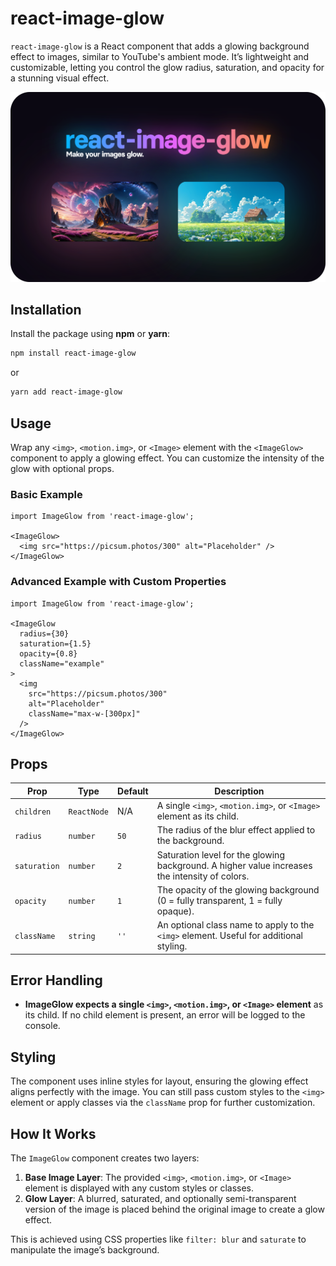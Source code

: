 # react-image-glow

`react-image-glow` is a React component that adds a glowing background effect to images, similar to YouTube's ambient mode. It’s lightweight and customizable, letting you control the glow radius, saturation, and opacity for a stunning visual effect.

![react-image-glow](https://raw.githubusercontent.com/maxbailey/react-image-glow/refs/heads/master/react-image-glow-preview.png)

## Installation

Install the package using **npm** or **yarn**:

```bash
npm install react-image-glow
```

or

```bash
yarn add react-image-glow
```

## Usage

Wrap any `<img>`, `<motion.img>`, or `<Image>` element with the `<ImageGlow>` component to apply a glowing effect. You can customize the intensity of the glow with optional props.

### Basic Example

```tsx
import ImageGlow from 'react-image-glow';

<ImageGlow>
  <img src="https://picsum.photos/300" alt="Placeholder" />
</ImageGlow>
```

### Advanced Example with Custom Properties

```tsx
import ImageGlow from 'react-image-glow';

<ImageGlow
  radius={30}
  saturation={1.5}
  opacity={0.8}
  className="example"
>
  <img
    src="https://picsum.photos/300"
    alt="Placeholder"
    className="max-w-[300px]"
  />
</ImageGlow>
```

## Props

| Prop        | Type      | Default | Description                                                                                 |
|-------------|-----------|---------|---------------------------------------------------------------------------------------------|
| `children`  | `ReactNode` | N/A     | A single `<img>`, `<motion.img>`, or `<Image>` element as its child.                      |
| `radius`    | `number`  | `50`    | The radius of the blur effect applied to the background.                                    |
| `saturation`| `number`  | `2`     | Saturation level for the glowing background. A higher value increases the intensity of colors. |
| `opacity`   | `number`  | `1`     | The opacity of the glowing background (0 = fully transparent, 1 = fully opaque).            |
| `className` | `string`  | `''`    | An optional class name to apply to the `<img>` element. Useful for additional styling.      |

## Error Handling

- **ImageGlow expects a single `<img>`, `<motion.img>`, or `<Image>` element** as its child. If no child element is present, an error will be logged to the console.

## Styling

The component uses inline styles for layout, ensuring the glowing effect aligns perfectly with the image. You can still pass custom styles to the `<img>` element or apply classes via the `className` prop for further customization.

## How It Works

The `ImageGlow` component creates two layers:
1. **Base Image Layer**: The provided `<img>`, `<motion.img>`, or `<Image>` element is displayed with any custom styles or classes.
2. **Glow Layer**: A blurred, saturated, and optionally semi-transparent version of the image is placed behind the original image to create a glow effect.

This is achieved using CSS properties like `filter: blur` and `saturate` to manipulate the image’s background.